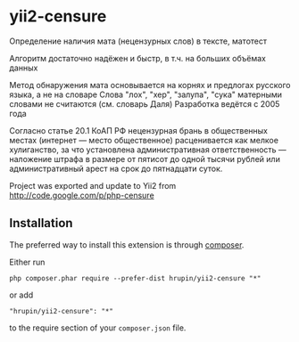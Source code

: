 # yii2-censure

Определение наличия мата (нецензурных слов) в тексте, матотест

Алгоритм достаточно надёжен и быстр, в т.ч. на больших объёмах данных

Метод обнаружения мата основывается на корнях и предлогах русского языка, а не на словаре
Слова "лох", "хер", "залупа", "сука" матерными словами не считаются (см. словарь Даля)
Разработка ведётся с 2005 года

Согласно статье 20.1 КоАП РФ нецензурная брань в общественных местах (интернет — место общественное) расценивается как мелкое хулиганство, за что установлена административная ответственность — наложение штрафа в размере от пятисот до одной тысячи рублей или административный арест на срок до пятнадцати суток.

Project was exported and update to Yii2 from http://code.google.com/p/php-censure


Installation
------------

The preferred way to install this extension is through [composer](http://getcomposer.org/download/).

Either run

```
php composer.phar require --prefer-dist hrupin/yii2-censure "*"
```

or add

```
"hrupin/yii2-censure": "*"
```

to the require section of your `composer.json` file.
